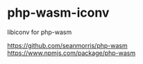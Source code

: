 # php-wasm-iconv

libiconv for php-wasm

https://github.com/seanmorris/php-wasm
https://www.npmjs.com/package/php-wasm
